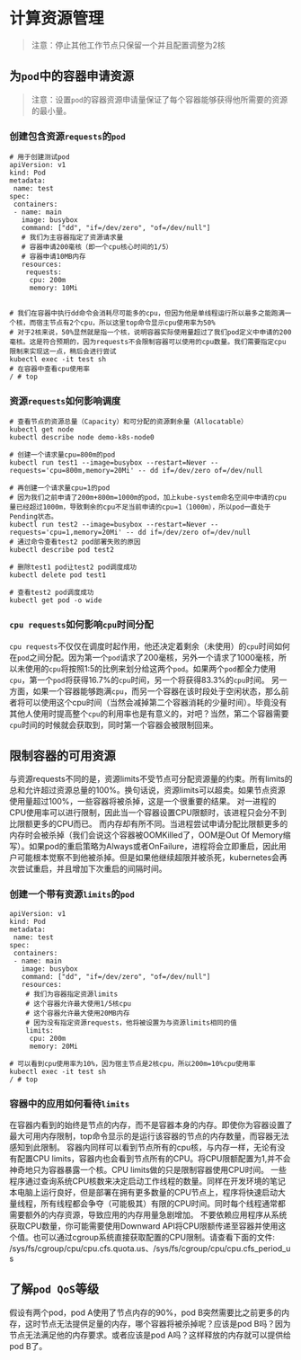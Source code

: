 

# 计算资源管理

> 注意：停止其他工作节点只保留一个并且配置调整为2核

## 为`pod`中的容器申请资源

> 注意：设置`pod`的容器资源申请量保证了每个容器能够获得他所需要的资源的最小量。

### 创建包含资源`requests`的`pod`

```shell
# 用于创建测试pod
apiVersion: v1
kind: Pod
metadata:
 name: test
spec:
 containers:
 - name: main
   image: busybox
   command: ["dd", "if=/dev/zero", "of=/dev/null"]
   # 我们为主容器指定了资源请求量
   # 容器申请200毫核（即一个cpu核心时间的1/5）
   # 容器申请10MB内存
   resources:
    requests:
     cpu: 200m
     memory: 10Mi
     
     
# 我们在容器中执行dd命令会消耗尽可能多的cpu，但因为他是单线程运行所以最多之能跑满一个核，而宿主节点有2个cpu，所以这里top命令显示cpu使用率为50%
# 对于2核来说，50%显然就是指一个核，说明容器实际使用量超过了我们pod定义中申请的200毫核。这是符合预期的，因为requests不会限制容器可以使用的cpu数量。我们需要指定cpu限制来实现这一点，稍后会进行尝试
kubectl exec -it test sh
# 在容器中查看cpu使用率
/ # top
```



### 资源`requests`如何影响调度

```shell
# 查看节点的资源总量（Capacity）和可分配的资源剩余量（Allocatable）
kubectl get node
kubectl describe node demo-k8s-node0

# 创建一个请求量cpu=800m的pod
kubectl run test1 --image=busybox --restart=Never --requests='cpu=800m,memory=20Mi' -- dd if=/dev/zero of=/dev/null

# 再创建一个请求量cpu=1的pod
# 因为我们之前申请了200m+800m=1000m的pod，加上kube-system命名空间中申请的cpu量已经超过1000m，导致剩余的cpu不足当前申请的cpu=1（1000m），所以pod一直处于Pending状态。
kubectl run test2 --image=busybox --restart=Never --requests='cpu=1,memory=20Mi' -- dd if=/dev/zero of=/dev/null
# 通过命令查看test2 pod部署失败的原因
kubectl describe pod test2

# 删除test1 pod让test2 pod调度成功
kubectl delete pod test1

# 查看test2 pod调度成功
kubectl get pod -o wide
```



### `cpu requests`如何影响`cpu`时间分配

`cpu requests`不仅仅在调度时起作用，他还决定着剩余（未使用）的`cpu`时间如何在`pod`之间分配。因为第一个`pod`请求了200毫核，另外一个请求了1000毫核，所以未使用的`cpu`将按照1:5的比例来划分给这两个`pod`。如果两个`pod`都全力使用`cpu`，第一个`pod`将获得16.7%的`cpu`时间，另一个将获得83.3%的`cpu`时间。
另一方面，如果一个容器能够跑满`cpu`，而另一个容器在该时段处于空闲状态，那么前者将可以使用这个cpu时间（当然会减掉第二个容器消耗的少量时间）。毕竟没有其他人使用时提高整个`cpu`的利用率也是有意义的，对吧？当然，第二个容器需要`cpu`时间的时候就会获取到，同时第一个容器会被限制回来。



## 限制容器的可用资源

与资源requests不同的是，资源limits不受节点可分配资源量的约束。所有limits的总和允许超过资源总量的100%。换句话说，资源limits可以超卖。如果节点资源使用量超过100%，一些容器将被杀掉，这是一个很重要的结果。
对一进程的CPU使用率可以进行限制，因此当一个容器设置CPU限额时，该进程只会分不到比限额更多的CPU而已。
而内存却有所不同。当进程尝试申请分配比限额更多的内存时会被杀掉（我们会说这个容器被OOMKilled了，OOM是Out Of Memory缩写）。如果pod的重启策略为Always或者OnFailure，进程将会立即重启，因此用户可能根本觉察不到他被杀掉。但是如果他继续超限并被杀死，kubernetes会再次尝试重启，并且增加下次重启的间隔时间。

### 创建一个带有资源`limits`的`pod`

```shell
apiVersion: v1
kind: Pod
metadata:
 name: test
spec:
 containers:
 - name: main
   image: busybox
   command: ["dd", "if=/dev/zero", "of=/dev/null"]
   resources:
    # 我们为容器指定资源limits
    # 这个容器允许最大使用1/5核cpu
    # 这个容器允许最大使用20MB内存
    # 因为没有指定资源requests，他将被设置为与资源limits相同的值
    limits:
     cpu: 200m
     memory: 20Mi
    
# 可以看到cpu使用率为10%，因为宿主节点是2核cpu，所以200m=10%cpu使用率
kubectl exec -it test sh
/ # top
```

 

### 容器中的应用如何看待`limits`

在容器内看到的始终是节点的内存，而不是容器本身的内存。即使你为容器设置了最大可用内存限制，top命令显示的是运行该容器的节点的内存数量，而容器无法感知到此限制。
容器内同样可以看到节点所有的cpu核，与内存一样，无论有没有配置CPU limits，容器内也会看到节点所有的CPU。将CPU限额配置为1,并不会神奇地只为容器暴露一个核。CPU limits做的只是限制容器使用CPU时间。
一些程序通过查询系统CPU核数来决定启动工作线程的数量。同样在开发环境的笔记本电脑上运行良好，但是部署在拥有更多数量的CPU节点上，程序将快速启动大量线程，所有线程都会争夺（可能极其）有限的CPU时间。同时每个线程通常都需要额外的内存资源，导致应用的内存用量急剧增加。
不要依赖应用程序从系统获取CPU数量，你可能需要使用Downward API将CPU限额传递至容器并使用这个值。也可以通过cgroup系统直接获取配置的CPU限制。请查看下面的文件: /sys/fs/cgroup/cpu/cpu.cfs.quota.us、/sys/fs/cgroup/cpu/cpu.cfs_period_us



## 了解`pod QoS`等级

假设有两个pod，pod A使用了节点内存的90%，pod B突然需要比之前更多的内存，这时节点无法提供足量的内存，哪个容器将被杀掉呢？应该是pod B吗？因为节点无法满足他的内存要求。或者应该是pod A吗？这样释放的内存就可以提供给pod B了。









